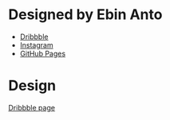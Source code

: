 # **Designed by Ebin Anto**

* [Dribbble](https://dribbble.com/ebinanto) 
* [Instagram](https://www.instagram.com/useable_designs/)
* [GitHub Pages](https://deeckoy.github.io/KnowledgeBase-Books-website/)


# Design
[Dribbble page](https://dribbble.com/shots/15411819-KnowledgeBase-Books-website)
